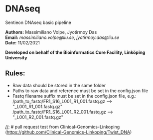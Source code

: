 # DNAseq
Sentieon DNAseq basic pipeline

__Authors:__ Massimiliano Volpe, Jyotirmoy Das\
__Email:__ _massimiliano.volpe@liu.se_, _jyotirmoy.das@liu.se_\
__Date:__ 11/02/2021

__Developed on behalf of the Bioinformatics Core Facility, Linköping University__

## Rules:
- Raw data should be stored in the same folder
- Paths to raw data and reference must be set in the config.json file
- Fastq filename suffix must be set in the config.json file, e.g.:\
  /path_to_fastq/FR1_S16_L001_R1_001.fastq.gz --> "_L001_R1_001.fastq.gz"\
  /path_to_fastq/FR1_S16_L001_R2_001.fastq.gz --> "_L001_R2_001.fastq.gz"
  
[//]: # (This is a comment.)
[//]: # pull request test from Clinical-Genomics-Linkoping (https://github.com/Clinical-Genomics-Linkoping/Twist_DNA)
